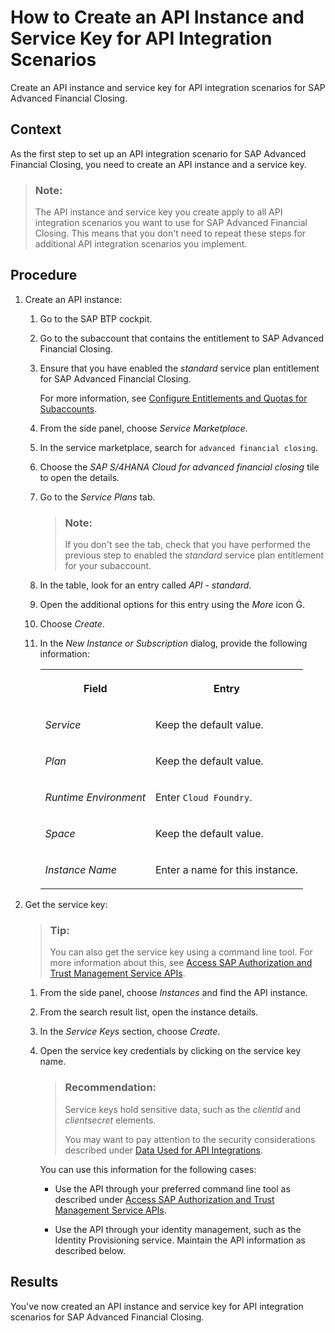 <!-- loio405806439e3e4cbc8b34c49d1d15d91a -->

<link rel="stylesheet" type="text/css" href="../css/sap-icons.css"/>

# How to Create an API Instance and Service Key for API Integration Scenarios

Create an API instance and service key for API integration scenarios for SAP Advanced Financial Closing.



## Context

As the first step to set up an API integration scenario for SAP Advanced Financial Closing, you need to create an API instance and a service key.

> ### Note:  
> The API instance and service key you create apply to all API integration scenarios you want to use for SAP Advanced Financial Closing. This means that you don't need to repeat these steps for additional API integration scenarios you implement.



## Procedure

1.  Create an API instance:

    1.  Go to the SAP BTP cockpit.

    2.  Go to the subaccount that contains the entitlement to SAP Advanced Financial Closing.

    3.  Ensure that you have enabled the *standard* service plan entitlement for SAP Advanced Financial Closing.

        For more information, see [Configure Entitlements and Quotas for Subaccounts](https://help.sap.com/docs/btp/sap-business-technology-platform/configure-entitlements-and-quotas-for-subaccounts).

    4.  From the side panel, choose *Service Marketplace*.

    5.  In the service marketplace, search for `advanced financial closing`.

    6.  Choose the *SAP S/4HANA Cloud for advanced financial closing* tile to open the details.

    7.  Go to the *Service Plans* tab.

        > ### Note:  
        > If you don't see the tab, check that you have performed the previous step to enabled the *standard* service plan entitlement for your subaccount.

    8.  In the table, look for an entry called *API - standard*.

    9.  Open the additional options for this entry using the *More* icon <span class="SAP-icons-V5"></span>.

    10. Choose *Create*.

    11. In the *New Instance or Subscription* dialog, provide the following information:


        <table>
        <tr>
        <th valign="top">

        Field
        
        </th>
        <th valign="top">

        Entry
        
        </th>
        </tr>
        <tr>
        <td valign="top">
        
        *Service*
        
        </td>
        <td valign="top">
        
        Keep the default value.
        
        </td>
        </tr>
        <tr>
        <td valign="top">
        
        *Plan*
        
        </td>
        <td valign="top">
        
        Keep the default value.
        
        </td>
        </tr>
        <tr>
        <td valign="top">
        
        *Runtime Environment*
        
        </td>
        <td valign="top">
        
        Enter `Cloud Foundry`.
        
        </td>
        </tr>
        <tr>
        <td valign="top">
        
        *Space*
        
        </td>
        <td valign="top">
        
        Keep the default value.
        
        </td>
        </tr>
        <tr>
        <td valign="top">
        
        *Instance Name*
        
        </td>
        <td valign="top">
        
        Enter a name for this instance.
        
        </td>
        </tr>
        </table>
        

2.  Get the service key:

    > ### Tip:  
    > You can also get the service key using a command line tool. For more information about this, see [Access SAP Authorization and Trust Management Service APIs](https://help.sap.com/docs/BTP/65de2977205c403bbc107264b8eccf4b/ebc9113a520e495ea5fb759b9a7929f2.html).

    1.  From the side panel, choose *Instances* and find the API instance.

    2.  From the search result list, open the instance details.

    3.  In the *Service Keys* section, choose *Create*.

    4.  Open the service key credentials by clicking on the service key name.

        > ### Recommendation:  
        > Service keys hold sensitive data, such as the *clientid* and *clientsecret* elements.
        > 
        > You may want to pay attention to the security considerations described under [Data Used for API Integrations](../Security/data-used-for-api-integrations-62f0a49.md).

        You can use this information for the following cases:

        -   Use the API through your preferred command line tool as described under [Access SAP Authorization and Trust Management Service APIs](https://help.sap.com/docs/BTP/65de2977205c403bbc107264b8eccf4b/ebc9113a520e495ea5fb759b9a7929f2.html).

        -   Use the API through your identity management, such as the Identity Provisioning service. Maintain the API information as described below.






<a name="loio405806439e3e4cbc8b34c49d1d15d91a__result_edz_tfr_pzb"/>

## Results

You've now created an API instance and service key for API integration scenarios for SAP Advanced Financial Closing.

